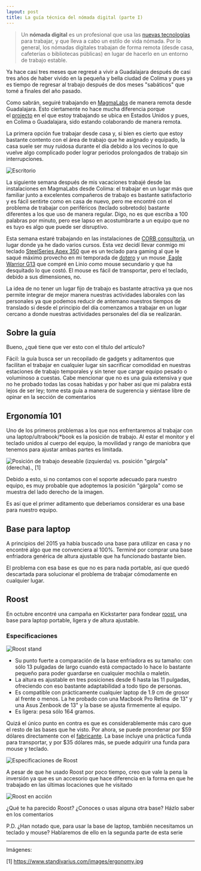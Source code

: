 ```yaml
---
layout: post
title: La guía técnica del nómada digital (parte I)
---
```



> Un **nómada digital** es un profesional que usa las [nuevas tecnologías](https://es.wikipedia.org/wiki/Tercera_revoluci%C3%B3n_industrial) para trabajar, y que lleva a cabo un estilo de vida nómada. Por lo general, los nómadas digitales trabajan de forma remota (desde casa, cafeterías o bibliotecas públicas) en lugar de hacerlo en un entorno de trabajo estable.

Ya hace casi tres meses que regresé a vivir a Guadalajara después de casi tres años de haber vivido en la pequeña y bella ciudad de Colima y pues ya es tiempo de regresar al trabajo después de dos meses "sabáticos" que tomé a finales del año pasado.</p>

Como sabrán, seguiré trabajando en [MagmaLabs](https://magmalabs.io) de manera remota desde Guadalajara. Esto ciertamente no hace mucha diferencia porque el <a href="https://en.wikipedia.org/wiki/Non-disclosure_agreement" target="_blank">projecto</a> en el que estoy trabajando se ubica en Estados Unidos y pues, en Colima o Guadalajara, sido estando colaborando de manera remota.

La primera opción fue trabajar desde casa y, si bien es cierto que estoy bastante contento con el área de trabajo que he asignado y equipado, la casa suele ser muy ruidosa durante el día debido a los vecinos lo que vuelve algo complicado poder lograr periodos prolongados de trabajo sin interrupciones.

![Escritorio](https://blog.ferperales.net/wp-content/uploads/2016/01/workstation_.jpg)

La siguiente semana después de mis vacaciones trabajé desde las instalaciones en MagmaLabs desde Colima: el trabajar en un lugar más que familiar junto a excelentes compañeros de trabajo es bastante satisfactorio y es fácil sentirte como en casa de nuevo, pero me encontré con el problema de trabajar con periféricos (teclado sobretodo) bastante diferentes a los que uso de manera regular. Digo, no es que escriba a 100 palabras por minuto, pero ese lapso en acostumbrarte a un equipo que no es tuyo es algo que puede ser disruptivo.

Esta semana estaré trabajando en las instalaciones de <a href="https://www.corb.mx/" target="_blank">CORB consultoría</a>, un lugar donde ya he dado varios cursos. Esta vez decidí llevar conmigo mi teclado <a href="https://steelseries.com/gaming-keyboards/apex-350" target="_blank">SteelSeries Apex 350</a> que es un teclado para gaming al que le saqué máximo provecho en mi temporada de <a href="https://www.dota2.com/" target="_blank">dotero</a> y un mouse <a href="https://www.linio.com.mx/p/mouse-gaming-eagle-warrior-g13-2400dpi-negro-opb5h5" target="_blank"> Eagle Warrior G13</a> que compré en Linio como mouse secundario y que ha desquitado lo que costó. El mouse es fácil de transportar, pero el teclado, debido a sus dimensiones, no.

La idea de no tener un lugar fijo de trabajo es bastante atractiva ya que nos permite integrar de mejor manera nuestras actividades laborales con las personales ya que podemos reducir de antemano nuestros tiempos de translado si desde el principio del día comenzamos a trabajar en un lugar cercano a donde nuestras actividades personales del día se realizarán.

## Sobre la guía

Bueno, ¿qué tiene que ver esto con el título del artículo?

Fácil: la guía busca ser un recopilado de gadgets y aditamentos que facilitan el trabajar en cualquier lugar sin sacrificar comodidad en nuestras estaciones de trabajo temporales y sin tener que cargar equipo pesado o voluminoso a cuestas. Cabe mencionar que no es una guía extensiva y que no he probado todas las cosas habidas y por haber así que mi palabra está lejos de ser ley; tome esta guía a manera de sugerencia y siéntase libre de opinar en la sección de comentarios

## Ergonomía 101

Uno de los primeros problemas a los que nos enfrentaremos al trabajar con una laptop/ultrabook/*book es la posición de trabajo. Al estar el monitor y el teclado unidos al cuerpo del equipo, la movilidad y rango de maniobra que tenemos para ajustar ambas partes es limitada.

![Posición de trabajo deseable (izquierda) vs. posición "gárgola" (derecha)., [1]](https://blog.ferperales.net/wp-content/uploads/2016/01/ergonomy.jpg)

Debido a esto, si no contamos con el soporte adecuado para nuestro equipo, es muy probable que adoptemos la posición "gárgola" como se muestra del lado derecho de la imagen.

Es así que el primer aditamento que deberiamos considerar es una base para nuestro equipo.

## Base para laptop

A principios del 2015 ya había buscado una base para utilizar en casa y no encontré algo que me convenciera al 100%. Terminé por comprar una base enfriadora genérica de altura ajustable que ha funcionado bastante bien.

El problema con esa base es que no es para nada portable, así que quedó descartada para solucionar el problema de trabajar cómodamente en cualquier lugar.

## Roost

En octubre encontré una campaña en Kickstarter para fondear <a href="https://www.kickstarter.com/projects/86285180/roost-laptop-stand-free-yourself-from-laptop-neck/description" target="_blank">roost</a>, una base para laptop portable, ligera y de altura ajustable.

### Especificaciones

![Roost stand](https://blog.ferperales.net/wp-content/uploads/2016/01/roost_03.png)

* Su punto fuerte a comparación de la base enfriadora es su tamaño: con sólo 13 pulgadas de largo cuando está compactado lo hace lo bastante pequeño para poder guardarse en cualquier mochila o maletín.
* La altura es ajustable en tres posiciones desde 6 hasta las 11 pulgadas, ofreciendo con eso bastante adaptabilidad a todo tipo de personas.
* Es compatible con prácticamente cualquier laptop de 1.9 cm de grosor al frente o menos. La he probado con una Macbook Pro Retina  de 13" y una Asus Zenbook de 13" y la base se ajusta firmemente al equipo.
* Es ligera: pesa sólo 164 gramos.

Quizá el único punto en contra es que es considerablemente más caro que el resto de las bases que he visto. Por ahora, se puede preordenar por $59 dólares directamente con el <a href="https://www.therooststand.com/" target="_blank">fabricante</a>. La base incluye una práctica funda para transportar, y por $35 dólares más, se puede adquirir una funda para mouse y teclado.

![Especificaciones de Roost](https://blog.ferperales.net/wp-content/uploads/2016/01/roost_04.png)

A pesar de que he usado Roost por poco tiempo, creo que vale la pena la inversión ya que es un accesorio que hace diferencia en la forma en que he trabajado en las últimas locaciones que he visitado

![Roost en acción](https://blog.ferperales.net/wp-content/uploads/2016/01/roost_.jpg)

¿Qué te ha parecido Roost? ¿Conoces o usas alguna otra base? Házlo saber en los comentarios

P.D. ¿Han notado que, para usar la base de laptop, también necesitamos un teclado y mouse? Hablaremos de ello en la segunda parte de esta serie

<hr />

Imágenes:

[1] https://www.standivarius.com/images/ergonomy.jpg


